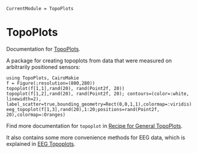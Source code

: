 ```@meta
CurrentModule = TopoPlots
```

# TopoPlots

Documentation for [TopoPlots](https://github.com/MakieOrg/TopoPlots.jl).

A package for creating topoplots from data that were measured on arbitrarily positioned sensors:

```@example 1
using TopoPlots, CairoMakie
f = Figure(;resolution=(800,280))
topoplot(f[1,1],rand(20), rand(Point2f, 20))
topoplot(f[1,2],rand(20), rand(Point2f, 20); contours=(color=:white, linewidth=2), label_scatter=true,bounding_geometry=Rect(0,0,1,1),colormap=:viridis)
eeg_topoplot(f[1,3],rand(20),1:20;positions=rand(Point2f, 20),colormap=:Oranges)

```

Find more documentation for `topoplot` in [Recipe for General TopoPlots](@ref).

It also contains some more convenience methods for EEG data, which is explained in [EEG Topoplots](@ref).
